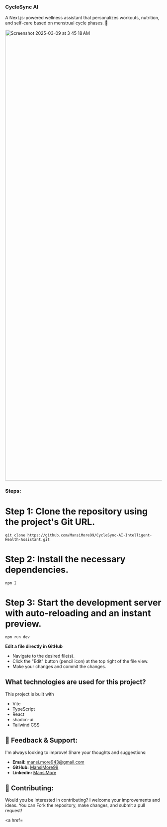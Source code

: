 ### CycleSync AI

 A Next.js-powered wellness assistant that personalizes workouts, nutrition, and self-care based on menstrual cycle phases. 🚀
 
<img width="1452" alt="Screenshot 2025-03-09 at 3 45 18 AM" src="https://github.com/user-attachments/assets/bff7312b-62d0-4c01-9e05-6cc820cd54c1" />

### Steps:

# Step 1: Clone the repository using the project's Git URL.
```
git clone https://github.com/MansiMore99/CycleSync-AI-Intelligent-Health-Assistant.git
```

# Step 2: Install the necessary dependencies.
```
npm I
```


# Step 3: Start the development server with auto-reloading and an instant preview.
```
npm run dev
```

**Edit a file directly in GitHub**

- Navigate to the desired file(s).
- Click the "Edit" button (pencil icon) at the top right of the file view.
- Make your changes and commit the changes.

## What technologies are used for this project?

This project is built with

- Vite
- TypeScript
- React
- shadcn-ui
- Tailwind CSS

## 💬 Feedback & Support:

I'm always looking to improve! Share your thoughts and suggestions:

- **Email:** mansi.more943@gmail.com
- **GitHub:** [MansiMore99](https://github.com/MansiMore99)
- **Linkedin:** [MansiMore](https://linkedin.com/in/mansi-more-0943)

## 📢 Contributing:

Would you be interested in contributing? I welcome your improvements and ideas. You can Fork the repository, make changes, and submit a pull request!


<a href=
